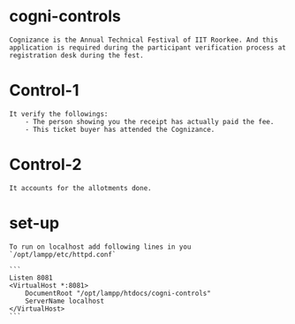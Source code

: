 # cogni-controls
	
	Cognizance is the Annual Technical Festival of IIT Roorkee. And this application is required during the participant verification process at registration desk during the fest.

# Control-1

	It verify the followings:
		- The person showing you the receipt has actually paid the fee.
		- This ticket buyer has attended the Cognizance.

# Control-2

	It accounts for the allotments done.
	
# set-up

	To run on localhost add following lines in you `/opt/lampp/etc/httpd.conf`

	```
	Listen 8081
	<VirtualHost *:8081>
	    DocumentRoot "/opt/lampp/htdocs/cogni-controls"
	    ServerName localhost
	</VirtualHost>
	```